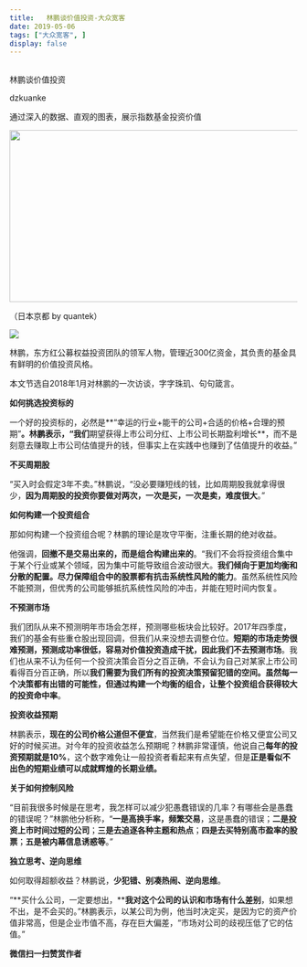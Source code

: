 ```yaml
---
title:   林鹏谈价值投资-大众宽客
date: 2019-05-06
tags: ["大众宽客", ]
display: false
---
```



## 



林鹏谈价值投资




dzkuanke




通过深入的数据、直观的图表，展示指数基金投资价值


<img class="rich_pages" data-croporisrc="https://mmbiz.qpic.cn/mmbiz_jpg/PKw3FQPmhIj9SgMbRJmvlmYTWy7cCsjlyHtk9RFpfjHDNDpLXGleM8RMfjSLic0Lv6zoucZNTkcvibQ4mHENY0tw/0?wx_fmt=jpeg" data-cropx1="0" data-cropx2="1280" data-cropy1="128.9208633093525" data-cropy2="821.8705035971223" data-ratio="0.54140625" data-s="300,640" src="https://mmbiz.qpic.cn/mmbiz_jpg/PKw3FQPmhIg6fHSib9kA6bia3ibjRZaJFPvE5XHYIy95EOxqFAsMNibsr6MiaTNZ2Ksj4rLicNsiay14htMC6OYKiazL7Q/640?wx_fmt=jpeg" data-type="jpeg" data-w="1280" style="width: 556px;height: 301px;"/>

（日本京都 by quantek）



<img class="rich_pages" data-ratio="0.3025210084033613" data-s="300,640" src="https://mmbiz.qpic.cn/mmbiz_png/PKw3FQPmhIg6fHSib9kA6bia3ibjRZaJFPvNHrfh9DkzNJCfgibCkAUGs8fVckf9BQqE77Yc7gLF6s9ic7tHY0nxTTQ/640?wx_fmt=png" data-type="png" data-w="952" style="letter-spacing: 0.544px;text-align: center;"/>

林鹏，东方红公募权益投资团队的领军人物，管理近300亿资金，其负责的基金具有鲜明的价值投资风格。



本文节选自2018年1月对林鹏的一次访谈，字字珠玑、句句箴言。



**如何挑选投资标的**



一个好的投资标的，必然是**“幸运的行业+能干的公司+合适的价格+合理的预期”**。林鹏表示，“我们**期望获得上市公司分红、上市公司长期盈利增长**，而不是刻意去赚取上市公司估值提升的钱，但事实上在实践中也赚到了估值提升的收益。”



**不买周期股**



“买入时会假定3年不卖。”林鹏说，“没必要赚短线的钱，比如周期股我就拿得很少，**因为周期股的投资你要做对两次，一次是买，一次是卖，难度很大**。”



**如何构建一个投资组合**



那如何构建一个投资组合呢？林鹏的理论是攻守平衡，注重长期的绝对收益。



他强调，**回撤不是交易出来的，而是组合构建出来的**。“我们不会将投资组合集中于某个行业或某个领域，因为集中可能导致组合波动很大。**我们倾向于更加均衡和分散的配置。尽力保障组合中的股票都有抗击系统性风险的能力**。虽然系统性风险不能预测，但优秀的公司能够抵抗系统性风险的冲击，并能在短时间内恢复。



**不预测市场**



我们团队从来不预测明年市场会怎样，预测哪些板块会比较好。2017年四季度，我们的基金有些重仓股出现回调，但我们从来没想去调整仓位。**短期的市场走势很难预测，预测成功率很低，容易对价值投资造成干扰，因此我们不去预测市场**。我们也从来不认为任何一个投资决策会百分之百正确，不会认为自己对某家上市公司看得百分百正确，所以**我们需要为我们所有的投资决策预留犯错的空间。虽然每一个决策都有出错的可能性，但通过构建一个均衡的组合，让整个投资组合获得较大的投资命中率**。



**投资收益预期**

林鹏表示，**现在的公司价格公道但不便宜**，当然我们是希望能在价格又便宜公司又好的时候买进。对今年的投资收益怎么预期呢？林鹏非常谨慎，他说自己**每年的投资预期就是10%**，这个数字难免让一般投资者看起来有点失望，但是**正是看似不出色的短期业绩可以成就辉煌的长期业绩。**



**关于如何控制风险**



“目前我很多时候是在思考，我怎样可以减少犯愚蠢错误的几率？有哪些会是愚蠢的错误呢？”林鹏他分析称，“**一是高换手率，频繁交易**，这是愚蠢的错误；**二是投资上市时间过短的公司**；**三是去追逐各种主题和热点**；**四是去买特别高市盈率的股票**；**五是被内幕信息诱惑等**。”



**独立思考、逆向思维**

如何取得超额收益？林鹏说，**少犯错、别凑热闹、逆向思维**。

“**买什么公司，一定要想出，****我对这个公司的认识和市场有什么差别**，如果想不出，是不会买的。”林鹏表示，以某公司为例，他当时决定买，是因为它的资产价值非常高，但是企业市值不高，存在巨大偏差，“市场对公司的歧视压低了它的估值。”




**微信扫一扫赞赏作者**